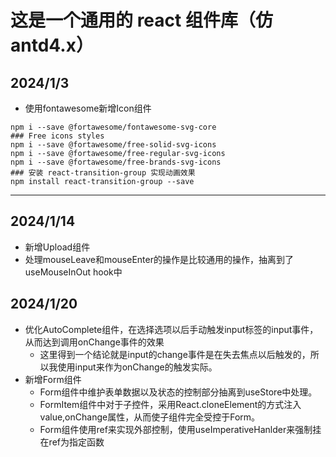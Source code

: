 # 这是一个通用的 react 组件库（仿 antd4.x）


## 2024/1/3 
* 使用fontawesome新增Icon组件
```
npm i --save @fortawesome/fontawesome-svg-core
### Free icons styles
npm i --save @fortawesome/free-solid-svg-icons
npm i --save @fortawesome/free-regular-svg-icons
npm i --save @fortawesome/free-brands-svg-icons
### 安装 react-transition-group 实现动画效果
npm install react-transition-group --save
```
    
---

## 2024/1/14
* 新增Upload组件
* 处理mouseLeave和mouseEnter的操作是比较通用的操作，抽离到了useMouseInOut hook中

## 2024/1/20
* 优化AutoComplete组件，在选择选项以后手动触发input标签的input事件，从而达到调用onChange事件的效果
  * 这里得到一个结论就是input的change事件是在失去焦点以后触发的，所以我使用input来作为onChange的触发实际。
* 新增Form组件
  * Form组件中维护表单数据以及状态的控制部分抽离到useStore中处理。
  * FormItem组件中对于子控件，采用React.cloneElement的方式注入value,onChange属性，从而使子组件完全受控于Form。
  * Form组件使用ref来实现外部控制，使用useImperativeHanlder来强制挂在ref为指定函数

